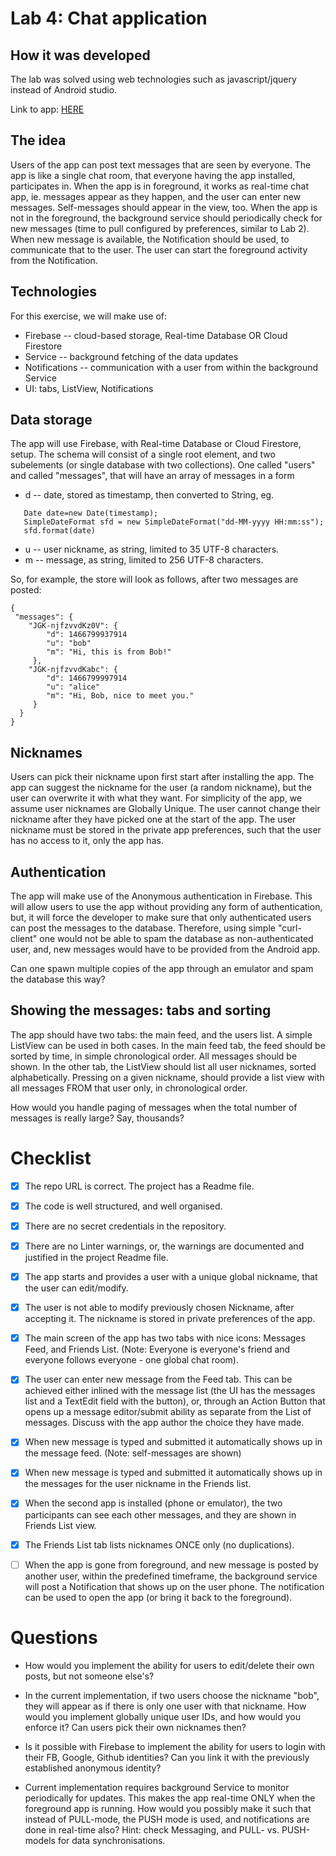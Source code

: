 # Lab 4: Chat application

## How it was developed

The lab was solved using web technologies such as javascript/jquery instead of Android studio.

Link to app: [HERE](https://lab4-ec08d.firebaseapp.com/)

## The idea

Users of the app can post text messages that are seen by everyone. The app is like a single chat room, that everyone having the app installed, participates in. When the app is in foreground, it works as real-time chat app, ie. messages appear as they happen, and the user can enter new messages. Self-messages should appear in the view, too. When the app is not in the foreground, the background service should periodically check for new messages (time to pull configured by preferences, similar to Lab 2). When new message is available, the Notification should be used, to communicate that to the user. The user can start the foreground activity from the Notification.

## Technologies

For this exercise, we will make use of:
* Firebase -- cloud-based storage, Real-time Database OR Cloud Firestore
* Service -- background fetching of the data updates
* Notifications -- communication with a user from within the background Service
* UI: tabs, ListView, Notifications


## Data storage

The app will use Firebase, with Real-time Database or Cloud Firestore, setup. The schema will consist of a single root element, and two subelements (or single database with two collections). One called "users" and called "messages", that will have an array of messages in a form
* d -- date, stored as timestamp, then converted to String, eg.
```
   Date date=new Date(timestamp);
   SimpleDateFormat sfd = new SimpleDateFormat("dd-MM-yyyy HH:mm:ss");
   sfd.format(date)
```
* u -- user nickname, as string, limited to 35 UTF-8 characters.
* m -- message, as string, limited to 256 UTF-8 characters.

So, for example, the store will look as follows, after two messages are posted:

```
{
 "messages": {
    "JGK-njfzvvdKz0V": {
        "d": 1466799937914
        "u": "bob"
        "m": "Hi, this is from Bob!"
     },
    "JGK-njfzvvdKabc": {
        "d": 1466799997914
        "u": "alice"
        "m": "Hi, Bob, nice to meet you."
     }
  }
}
```

## Nicknames

Users can pick their nickname upon first start after installing the app. The app can suggest the nickname for the user (a random nickname), but the user can overwrite it with what they want. For simplicity of the app, we assume user nicknames are Globally Unique. The user cannot change their nickname after they have picked one at the start of the app. The user nickname must be stored in the private app preferences, such that the user has no access to it, only the app has. 

## Authentication

The app will make use of the Anonymous authentication in Firebase. This will allow users to use the app without providing any form of authentication, but, it will force the developer to make sure that only authenticated users can post the messages to the database. Therefore, using simple "curl-client" one would not be able to spam the database as non-authenticated user, and, new messages would have to be provided from the Android app. 

Can one spawn multiple copies of the app through an emulator and spam the database this way? 

## Showing the messages: tabs and sorting 

The app should have two tabs: the main feed, and the users list. A simple ListView can be used in both cases. In the main feed tab, the feed should be sorted by time, in simple chronological order. All messages should be shown. In the other tab, the ListView should list all user nicknames, sorted alphabetically. Pressing on a given nickname, should provide a list view with all messages FROM that user only, in chronological order. 

How would you handle paging of messages when the total number of messages is really large? Say, thousands? 


# Checklist

* [x] The repo URL is correct. The project has a Readme file. 
* [x] The code is well structured, and well organised. 
* [x] There are no secret credentials in the repository. 
* [x] There are no Linter warnings, or, the warnings are documented and justified in the project Readme file. 
* [x] The app starts and provides a user with a unique global nickname, that the user can edit/modify.
* [x] The user is not able to modify previously chosen Nickname, after accepting it.  The nickname is stored in private preferences of the app. 
* [x] The main screen of the app has two tabs with nice icons: Messages Feed, and Friends List. (Note: Everyone is everyone's friend and everyone follows everyone - one global chat room).
* [x] The user can enter new message from the Feed tab. This can be achieved either inlined with the message list (the UI has the messages list and a TextEdit field with the button), or, through an Action Button that opens up a message editor/submit ability as separate from the List of messages. Discuss with the app author the choice they have made. 
* [x] When new message is typed and submitted it automatically shows up in the message feed. (Note: self-messages are shown)
* [x] When new message is typed and submitted it automatically shows up in the messages for the user nickname in the Friends list. 
* [x] When the second app is installed (phone or emulator), the two participants can see each other messages, and they are shown in Friends List view. 
* [x] The Friends List tab lists nicknames ONCE only (no duplications).
* [ ] When the app is gone from foreground, and new message is posted by another user, within the predefined timeframe, the background service will post a Notification that shows up on the user phone. The notification can be used to open the app (or bring it back to the foreground).


# Questions

* How would you implement the ability for users to edit/delete their own posts, but not someone else's?

* In the current implementation, if two users choose the nickname "bob", they will appear as if there is only one user with that nickname. How would you implement globally unique user IDs, and how would you enforce it? Can users pick their own nicknames then? 

* Is it possible with Firebase to implement the ability for users to login with their FB, Google, Github identities? Can you link it with the previously established anonymous identity? 

* Current implementation requires background Service to monitor periodically for updates. This makes the app real-time ONLY when the foreground app is running. How would you possibly make it such that instead of PULL-mode, the PUSH mode is used, and notifications are done in real-time also? Hint: check Messaging, and PULL- vs. PUSH-models for data synchronisations. 

